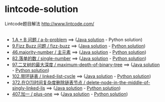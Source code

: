 # lintcode-solution
Lintcode题目解法 http://www.lintcode.com/
<br/>
<br/>
-	[ 1.A + B 问题 / a-b-problem]( http://www.lintcode.com/zh-cn/problem/a-b-problem/) ==> (<a href="https://github.com/t2krew/lintcode-solution/blob/master/1.a-b-problem.java" target="_blank">Java solution</a> - <span>Python solution</span>)
-	[ 9.Fizz Buzz 问题 / fizz-buzz]( http://www.lintcode.com/problem/fizz-buzz) ==> (<a href="https://github.com/t2krew/lintcode-solution/blob/master/9.fizz-buzz.java" target="_blank">Java solution</a> - <a href="https://github.com/t2krew/lintcode-solution/blob/master/python/9.fizz-buzz.py" target="_blank">Python solution</a>)
-	[ 46.majority-number / 主元素]( http://www.lintcode.com/zh-cn/problem/majority-number/) ==> (<a href="https://github.com/t2krew/lintcode-solution/blob/master/46.majority-number.java" target="_blank">Java solution</a> - <a href="https://github.com/t2krew/lintcode-solution/blob/master/python/46.majority-number.py" target="_blank">Python solution</a>)
-	[ 82.落单的数 / single-number]( http://www.lintcode.com/problem/single-number) ==> (<a href="https://github.com/t2krew/lintcode-solution/blob/master/82.single-number.java" target="_blank">Java solution</a> - <a href="https://github.com/t2krew/lintcode-solution/blob/master/python/82.single-number.py" target="_blank">Python solution</a>)
-	[ 97.二叉树的最大深度 / maximum-depth-of-binary-tree]( http://www.lintcode.com/problem/maximum-depth-of-binary-tree) ==> (<a href="https://github.com/t2krew/lintcode-solution/blob/master/97.maximum-depth-of-binary-tree.java" target="_blank">Java solution</a> - <a href="https://github.com/t2krew/lintcode-solution/blob/master/python/97.maximum-depth-of-binary-tree.py" target="_blank">Python solution</a>)
-	[ 102.带环链表 / linked-list-cycle]( http://www.lintcode.com/zh-cn/problem/linked-list-cycle/) ==> (<a href="https://github.com/t2krew/lintcode-solution/blob/master/102.linked-list-cycle.java" target="_blank">Java solution</a> - <a href="https://github.com/t2krew/lintcode-solution/blob/master/python/102.linked-list-cycle.py" target="_blank">Python solution</a>)
-	[ 372.在O(1)时间复杂度删除链表节点 / delete-node-in-the-middle-of-singly-linked-lis]( http://www.lintcode.com/problem/delete-node-in-the-middle-of-singly-linked-list) ==> (<a href="https://github.com/t2krew/lintcode-solution/blob/master/372.delete-node-in-the-middle-of-singly-linked-lis.java" target="_blank">Java solution</a> - <a href="https://github.com/t2krew/lintcode-solution/blob/master/python/372.delete-node-in-the-middle-of-singly-linked-lis.py" target="_blank">Python solution</a>)
-	[ 407.加一 / plus-one]( http://www.lintcode.com/zh-cn/problem/plus-one/) ==> (<a href="https://github.com/t2krew/lintcode-solution/blob/master/407.plus-one.java" target="_blank">Java solution</a> - <a href="https://github.com/t2krew/lintcode-solution/blob/master/python/407.plus-one.py" target="_blank">Python solution</a>)
